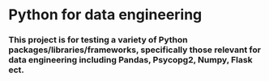 ﻿# Python for data engineering 
### This project is for testing a variety of Python packages/libraries/frameworks, specifically those relevant for data engineering including Pandas, Psycopg2, Numpy, Flask ect. 
